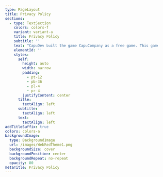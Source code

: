 ```yaml
---
type: PageLayout
title: Privacy Policy
sections:
  - type: TextSection
    colors: colors-f
    variant: variant-a
    title: Privacy Policy
    subtitle: ''
    text: "CapuDev built the game CapuCompany as a free game. This game is provided by CapuDev at no cost and is intended for use as is. CapuCompany is based on another popular game, called Lethal Company. CapuCompany is not associated with Lethal Company, nor it's owner, Zeekerss. This is an unofficial game.\n\nThis page is used to inform visitors about our policies regarding the collection, use, and disclosure of personal information if anyone decides to use our game.\n\nIf you choose to use our game, then you agree to the collection and use of information concerning this policy. The Personal Information that we collect is used for providing and improving the game. We will not use or share your information with anyone except as described in this Privacy Policy.\n\nThe terms used in this Privacy Policy have the same meanings as in our Terms and Conditions, which are accessible at CapuCompany unless otherwise defined in this Privacy Policy.\n\n## Information Collection and Use\n\nFor a better experience, while using our game, we may require you to provide us with certain personally identifiable information, including but not limited to your IP Address, Device Model and Version, Meta Horizon Display Name, and Meta Horizon Username. The information that we request will be retained by us and used as described in this privacy policy.\n\nThe game does use third-party games that may collect information used to identify you.\n\nWe utilize a voice moderation system in our game that employs speech-to-text technology. This system operates entirely offline, with all processing conducted directly on your device. Please note, if the system detects inappropriate or prohibited language, we may receive a notification of the incident, which could result in in-game penalties, including temporary or permanent bans.\n\n\nLink to the privacy policy of third-party service providers used by the game\n\n*   [Unity](https://unity3d.com/legal/privacy-policy)\n\n*   [Epic Online Services](https://www.epicgames.com/site/en-US/privacypolicy)\n\n*   [Mirror Networking](https://mirror-networking.com/privacy-policy/)\n\n*   [Backtrace](https://backtrace.io/)\n\n*   [Meta](https://facebook.com/privacy/policy)\n\n*   [GitHub](https://docs.github.com/en/site-policy/privacy-policies/github-general-privacy-statement)\n\n## Log Data\n\nWe want to inform you that whenever you use our game, in the case of an error in the game we collect data and information (through third-party products) on your device called Log Data. This Log Data may include information such as your device's Internet Protocol (“IP”) address, device name, operating system version, the configuration of the game when utilizing our game, the time and date of your use of the game, and other statistics. You may request to delete your data from our game and services by contacting <capucompanyvrgame@gmail.com> or\_<glitchedcatstudios@gmail.com>.\n\n## Cookies\n\nCookies are files with a small amount of data that are commonly used as anonymous unique identifiers. These are sent to your browser from the websites that you visit and are stored on your device's internal memory.\n\nThis game does not use these “cookies” explicitly. However, the game may use third-party code and libraries that use “cookies” to collect information and improve their games. You have the option to either accept or refuse these cookies and know when a cookie is being sent to your device. If you choose to refuse our cookies, you may not be able to use some portions of this game.\n\n## Service Providers\n\nWe may employ third-party companies and individuals for the following reasons:\n\n*   To facilitate our game;\n\n*   To provide the game on our behalf;\n\n*   To assist us in analyzing how our game is used.\n\nWe want to inform users of this game that these third parties have access to their Personal Information. The reason is to perform the tasks assigned to them on our behalf. However, they are obligated not to disclose or use the information for any other purpose.\n\n## Security\n\nWe value your trust in providing us with your Personal Information, thus we are striving to use commercially acceptable means of protecting it. But remember that no method of transmission over the internet, or method of electronic storage is 100% secure and reliable, and we cannot guarantee its absolute security.\n\n## Links to Other Sites\n\nThis game may contain links to other sites. If you click on a third-party link, you will be directed to that site. Note that these external sites are not operated by us. Therefore, we strongly advise you to review the Privacy Policy of these websites. We have no control over and assume no responsibility for the content, privacy policies, or practices of any third-party sites or services.\n\n## Changes to This Privacy Policy\n\nWe may update our Privacy Policy from time to time. Thus, you are advised to review this page periodically for any changes. We will notify you of any changes by posting the new Privacy Policy on this page.\n\nThis policy is effective as of 2025-01-15\n\n## Contact Us\n\nIf you have any questions or suggestions about our Privacy Policy, do not hesitate to contact us at <capucompanyvrgame@gmail.com> or <glitchedcatstudios@gmail.com>.\n"
    elementId: ''
    styles:
      self:
        height: auto
        width: narrow
        padding:
          - pt-12
          - pb-36
          - pl-4
          - pr-4
        justifyContent: center
      title:
        textAlign: left
      subtitle:
        textAlign: left
      text:
        textAlign: left
addTitleSuffix: true
colors: colors-a
backgroundImage:
  type: BackgroundImage
  url: /images/WebRedTheme1.png
  backgroundSize: cover
  backgroundPosition: center
  backgroundRepeat: no-repeat
  opacity: 80
metaTitle: Privacy Policy
---
```

